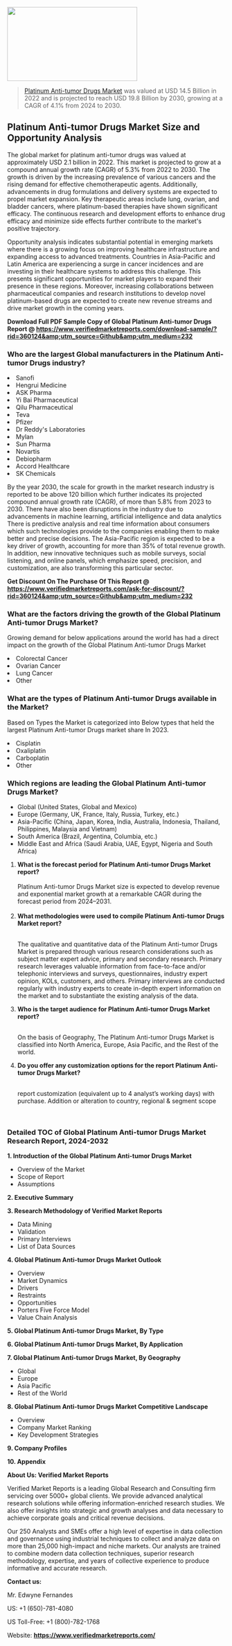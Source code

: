
<img src="https://ffe5etoiles.com/wp-content/uploads/2024/12/MST1-300x171.png" alt="" width="300" height="171" class="alignnone size-medium wp-image-20088" /><blockquote><p><p><a href="https://www.verifiedmarketreports.com/download-sample/?rid=360124&utm_source=Github&utm_medium=232" target="_blank">Platinum Anti-tumor Drugs Market</a> was valued at USD 14.5 Billion in 2022 and is projected to reach USD 19.8 Billion by 2030, growing at a CAGR of 4.1% from 2024 to 2030.</p></blockquote><p><h2>Platinum Anti-tumor Drugs Market Size and Opportunity Analysis</h2> <p>The global market for platinum anti-tumor drugs was valued at approximately USD 2.1 billion in 2022. This market is projected to grow at a compound annual growth rate (CAGR) of 5.3% from 2022 to 2030. The growth is driven by the increasing prevalence of various cancers and the rising demand for effective chemotherapeutic agents. Additionally, advancements in drug formulations and delivery systems are expected to propel market expansion. Key therapeutic areas include lung, ovarian, and bladder cancers, where platinum-based therapies have shown significant efficacy. The continuous research and development efforts to enhance drug efficacy and minimize side effects further contribute to the market's positive trajectory.</p> <p>Opportunity analysis indicates substantial potential in emerging markets where there is a growing focus on improving healthcare infrastructure and expanding access to advanced treatments. Countries in Asia-Pacific and Latin America are experiencing a surge in cancer incidences and are investing in their healthcare systems to address this challenge. This presents significant opportunities for market players to expand their presence in these regions. Moreover, increasing collaborations between pharmaceutical companies and research institutions to develop novel platinum-based drugs are expected to create new revenue streams and drive market growth in the coming years.</p> </p><p class=""><strong>Download Full PDF Sample Copy of Global Platinum Anti-tumor Drugs Report @ <a href="https://www.verifiedmarketreports.com/download-sample/?rid=360124&amp;utm_source=Github&amp;utm_medium=232" target="_blank">https://www.verifiedmarketreports.com/download-sample/?rid=360124&amp;utm_source=Github&amp;utm_medium=232</a></strong></p><h3 id="" class="">Who are the largest Global manufacturers in the Platinum Anti-tumor Drugs industry?</h3><p><li>Sanofi</li><li> Hengrui Medicine</li><li> ASK Pharma</li><li> Yi Bai Pharmaceutical</li><li> Qilu Pharmaceutical</li><li> Teva</li><li> Pfizer</li><li> Dr Reddy's Laboratories</li><li> Mylan</li><li> Sun Pharma</li><li> Novartis</li><li> Debiopharm</li><li> Accord Healthcare</li><li> SK Chemicals</li></p><div class=""><div class="" dir="" data-message-author-role="" data-message-id="" data-message-model-slug=""><div class=""><div class=""><div class=""><div class="" dir="" data-message-author-role="" data-message-id="" data-message-model-slug=""><div class=""><div class=""><p>By the year 2030, the scale for growth in the market research industry is reported to be above 120 billion which further indicates its projected compound annual growth rate (CAGR), of more than 5.8% from 2023 to 2030. There have also been disruptions in the industry due to advancements in machine learning, artificial intelligence and data analytics There is predictive analysis and real time information about consumers which such technologies provide to the companies enabling them to make better and precise decisions. The Asia-Pacific region is expected to be a key driver of growth, accounting for more than 35% of total revenue growth. In addition, new innovative techniques such as mobile surveys, social listening, and online panels, which emphasize speed, precision, and customization, are also transforming this particular sector.</p><p><strong>Get Discount On The Purchase Of This Report @&nbsp; <a href="https://www.verifiedmarketreports.com/ask-for-discount/?rid=360124&amp;utm_source=Github&amp;utm_medium=232" target="_blank">https://www.verifiedmarketreports.com/ask-for-discount/?rid=360124&amp;utm_source=Github&amp;utm_medium=232</a></strong></p></div></div></div></div></div></div></div></div><h3 id="" class="">What are the factors driving the growth of the Global Platinum Anti-tumor Drugs Market?</h3><p id="" class="">Growing demand for below applications around the world has had a direct impact on the growth of the Global Platinum Anti-tumor Drugs Market</p><p id="" class=""><li>Colorectal Cancer</li><li> Ovarian Cancer</li><li> Lung Cancer</li><li> Other</li></p><h3 id="" class="">What are the types of Platinum Anti-tumor Drugs available in the Market?</h3><p id="" class="">Based on Types the Market is categorized into Below types that held the largest Platinum Anti-tumor Drugs market share In 2023.</p><p id="" class=""><li>Cisplatin</li><li> Oxaliplatin</li><li> Carboplatin</li><li> Other</li></p><h3 id="" class="">Which regions are leading the Global Platinum Anti-tumor Drugs Market?</h3><ul><li>Global (United States, Global and Mexico)</li><li>Europe (Germany, UK, France, Italy, Russia, Turkey, etc.)</li><li>Asia-Pacific (China, Japan, Korea, India, Australia, Indonesia, Thailand, Philippines, Malaysia and Vietnam)</li><li>South America (Brazil, Argentina, Columbia, etc.)</li><li>Middle East and Africa (Saudi Arabia, UAE, Egypt, Nigeria and South Africa)</li></ul><p><ol><li><strong>What is the forecast period for Platinum Anti-tumor Drugs Market report?<br /></strong><br /><span data-sheets-root="1" data-sheets-value="{&quot;1&quot;:2,&quot;2&quot;:&quot;XXXX size is expected to develop revenue and exponential market growth at a remarkable CAGR during the forecast period from 2024&ndash;2030.&quot;}" data-sheets-userformat="{&quot;2&quot;:12674,&quot;4&quot;:{&quot;1&quot;:2,&quot;2&quot;:16776960},&quot;10&quot;:2,&quot;11&quot;:0,&quot;15&quot;:&quot;Arial&quot;,&quot;16&quot;:12}">Platinum Anti-tumor Drugs Market size is expected to develop revenue and exponential market growth at a remarkable CAGR during the forecast period from 2024&ndash;2031.</span><br /><br /></li><li><strong>What methodologies were used to compile Platinum Anti-tumor Drugs Market report?<br /><br /></strong><p>The qualitative and quantitative data of the&nbsp;Platinum Anti-tumor Drugs Market is prepared through various research considerations such as subject matter expert advice, primary and secondary research. Primary research leverages valuable information from face-to-face and/or telephonic interviews and surveys, questionnaires, industry expert opinion, KOLs, customers, and others. Primary interviews are conducted regularly with industry experts to create in-depth expert information on the market and to substantiate the existing analysis of the data.&nbsp;</p></li><li><strong>Who is the target audience for Platinum Anti-tumor Drugs Market report?<br /><br /></strong><p>On the basis of Geography, The&nbsp;Platinum Anti-tumor Drugs Market is classified into North America, Europe, Asia Pacific, and the Rest of the world.</p></li><li><strong>Do you offer any customization options for the report Platinum Anti-tumor Drugs Market?<br /><br /></strong><p>report customization (equivalent up to 4 analyst&rsquo;s working days) with purchase. Addition or alteration to country, regional &amp; segment scope</p><p>&nbsp;</p></li></ol></p><h3 id="" class="">Detailed TOC of Global Platinum Anti-tumor Drugs Market Research Report, 2024-2032</h3><p id="" class=""><strong>1. Introduction of the Global Platinum Anti-tumor Drugs Market</strong></p><ul><li>Overview of the Market</li><li>Scope of Report</li><li>Assumptions</li></ul><p id="" class=""><strong>2. Executive Summary</strong></p><p id="" class=""><strong>3. Research Methodology of&nbsp;Verified Market Reports</strong></p><ul><li>Data Mining</li><li>Validation</li><li>Primary Interviews</li><li>List of Data Sources</li></ul><p id="" class=""><strong>4. Global Platinum Anti-tumor Drugs Market Outlook</strong></p><ul><li>Overview</li><li>Market Dynamics</li><li>Drivers</li><li>Restraints</li><li>Opportunities</li><li>Porters Five Force Model</li><li>Value Chain Analysis</li></ul><p id="" class=""><strong>5. Global Platinum Anti-tumor Drugs Market, By&nbsp;Type</strong></p><p id="" class=""><strong>6. Global Platinum Anti-tumor Drugs Market, By Application</strong></p><p id="" class=""><strong>7. Global Platinum Anti-tumor Drugs Market, By Geography</strong></p><ul><li>Global</li><li>Europe</li><li>Asia Pacific</li><li>Rest of the World</li></ul><p id="" class=""><strong>8. Global Platinum Anti-tumor Drugs Market Competitive Landscape</strong></p><ul><li>Overview</li><li>Company Market Ranking</li><li>Key Development Strategies</li></ul><p id="" class=""><strong>9. Company Profiles</strong></p><p id="" class=""><strong>10. Appendix</strong></p><p id="" class=""><strong>About Us: Verified Market Reports</strong></p><p id="" class="">Verified Market Reports is a leading Global Research and Consulting firm servicing over 5000+ global clients. We provide advanced analytical research solutions while offering information-enriched research studies. We also offer insights into strategic and growth analyses and data necessary to achieve corporate goals and critical revenue decisions.</p><p id="" class="">Our 250 Analysts and SMEs offer a high level of expertise in data collection and governance using industrial techniques to collect and analyze data on more than 25,000 high-impact and niche markets. Our analysts are trained to combine modern data collection techniques, superior research methodology, expertise, and years of collective experience to produce informative and accurate research.</p><p id="" class=""><strong>Contact us:</strong></p><p id="" class="">Mr. Edwyne Fernandes</p><p id="" class="">US: +1 (650)-781-4080</p><p id="" class="">US Toll-Free: +1 (800)-782-1768</p><p id="" class="">Website: <a target="" data-test-app-aware-link=""><strong>https://www.verifiedmarketreports.com/</strong></a></p>
